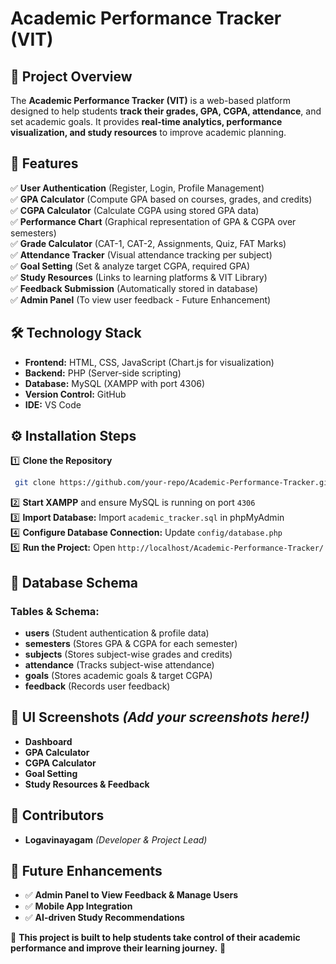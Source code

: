 # Academic Performance Tracker (VIT)

## 📌 Project Overview
The **Academic Performance Tracker (VIT)** is a web-based platform designed to help students **track their grades, GPA, CGPA, attendance**, and set academic goals. It provides **real-time analytics, performance visualization, and study resources** to improve academic planning.

## 🚀 Features
✅ **User Authentication** (Register, Login, Profile Management)  
✅ **GPA Calculator** (Compute GPA based on courses, grades, and credits)  
✅ **CGPA Calculator** (Calculate CGPA using stored GPA data)  
✅ **Performance Chart** (Graphical representation of GPA & CGPA over semesters)  
✅ **Grade Calculator** (CAT-1, CAT-2, Assignments, Quiz, FAT Marks)  
✅ **Attendance Tracker** (Visual attendance tracking per subject)  
✅ **Goal Setting** (Set & analyze target CGPA, required GPA)  
✅ **Study Resources** (Links to learning platforms & VIT Library)  
✅ **Feedback Submission** (Automatically stored in database)  
✅ **Admin Panel** (To view user feedback - Future Enhancement)  

## 🛠 Technology Stack
- **Frontend:** HTML, CSS, JavaScript (Chart.js for visualization)
- **Backend:** PHP (Server-side scripting)
- **Database:** MySQL (XAMPP with port 4306)
- **Version Control:** GitHub
- **IDE:** VS Code

## ⚙️ Installation Steps
1️⃣ **Clone the Repository**
```bash
 git clone https://github.com/your-repo/Academic-Performance-Tracker.git
```
2️⃣ **Start XAMPP** and ensure MySQL is running on port `4306`  
3️⃣ **Import Database:** Import `academic_tracker.sql` in phpMyAdmin  
4️⃣ **Configure Database Connection:** Update `config/database.php`  
5️⃣ **Run the Project:** Open `http://localhost/Academic-Performance-Tracker/`  

## 📂 Database Schema
### **Tables & Schema:**
- **users** (Student authentication & profile data)
- **semesters** (Stores GPA & CGPA for each semester)
- **subjects** (Stores subject-wise grades and credits)
- **attendance** (Tracks subject-wise attendance)
- **goals** (Stores academic goals & target CGPA)
- **feedback** (Records user feedback)

## 📸 UI Screenshots *(Add your screenshots here!)*
- **Dashboard**
- **GPA Calculator**
- **CGPA Calculator**
- **Goal Setting**
- **Study Resources & Feedback**

## 👥 Contributors
- **Logavinayagam** *(Developer & Project Lead)*

## 🔮 Future Enhancements
- ✅ **Admin Panel to View Feedback & Manage Users**
- ✅ **Mobile App Integration**
- ✅ **AI-driven Study Recommendations**

📌 **This project is built to help students take control of their academic performance and improve their learning journey.** 🚀

